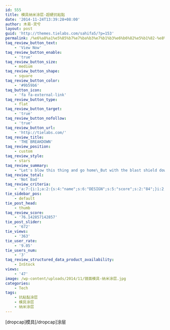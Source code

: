 ```yaml
---
id: 555
title: 模具纳米涂层-超硬抗粘黏
date: '2014-11-24T13:39:28+08:00'
author: 木易·灵兮
layout: post
guid: 'http://themes.tielabs.com/sahifa5/?p=153'
permalink: /%e6%a8%a1%e5%85%b7%e7%ba%b3%e7%b1%b3%e6%b6%82%e5%b1%82-%e8%b6%85%e7%a1%ac%e6%8a%97%e7%b2%98%e9%bb%8f/
taq_review_button_text:
    - 'View Now'
taq_review_button_enable:
    - 'true'
taq_review_button_size:
    - medium
taq_review_button_shape:
    - square
taq_review_button_color:
    - '#9b59b6'
taq_button_icon:
    - 'fa fa-external-link'
taq_review_button_type:
    - flat
taq_review_button_target:
    - 'true'
taq_review_button_nofollow:
    - 'true'
taq_review_button_url:
    - 'http://tielabs.com/'
taq_review_title:
    - 'THE BREAKDOWN'
taq_review_position:
    - custom
taq_review_style:
    - stars
taq_review_summary:
    - "Let's blow this thing and go home\_But with the blast shield down, I can't even see! How am I supposed to fight"
taq_review_total:
    - 'Not Bad'
taq_review_criteria:
    - 'a:7:{i:1;a:2:{s:4:"name";s:6:"DESIGN";s:5:"score";s:2:"84";}i:2;a:2:{s:4:"name";s:7:"DISPLAY";s:5:"score";s:2:"78";}i:3;a:2:{s:4:"name";s:24:"RECEPTION / CALL QUALITY";s:5:"score";s:2:"78";}i:4;a:2:{s:4:"name";s:11:"PERFORMANCE";s:5:"score";s:2:"67";}i:5;a:2:{s:4:"name";s:8:"SOFTWARE";s:5:"score";s:2:"45";}i:6;a:2:{s:4:"name";s:12:"BATTERY LIFE";s:5:"score";s:2:"92";}i:7;a:2:{s:4:"name";s:9:"ECOSYSTEM";s:5:"score";s:2:"89";}}'
tie_sidebar_pos:
    - default
tie_post_head:
    - thumb
taq_review_score:
    - '76.142857142857'
tie_post_slider:
    - '672'
tie_views:
    - '363'
tie_user_rate:
    - '9.05'
tie_users_num:
    - '3'
taq_review_structured_data_product_availability:
    - InStock
views:
    - '47'
image: /wp-content/uploads/2014/11/镜面模具-纳米涂层.jpg
categories:
    - Tech
tags:
    - 抗粘黏涂层
    - 模具涂层
    - 纳米涂层
---
```


\[dropcap\]模具\[/dropcap\]涂层